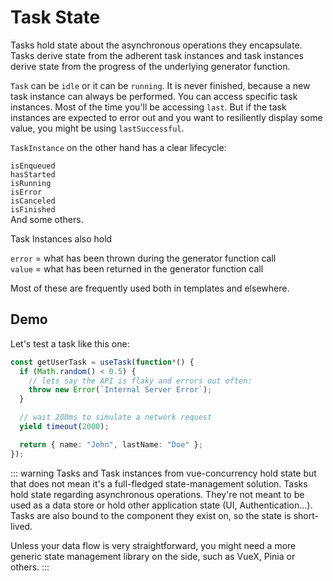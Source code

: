 # Task State

Tasks hold state about the asynchronous operations they encapsulate. Tasks derive state from the adherent task instances and task instances derive state from the progress of the underlying generator function.

`Task` can be `idle` or it can be `running`. It is never finished, because a new task instance can always be performed. You can access specific task instances. Most of the time you'll be accessing `last`. But if the task instances are expected to error out and you want to resiliently display some value, you might be using `lastSuccessful`.

`TaskInstance` on the other hand has a clear lifecycle:

`isEnqueued`  
`hasStarted`  
`isRunning`  
`isError`  
`isCanceled`  
`isFinished`  
And some others.

Task Instances also hold

`error` = what has been thrown during the generator function call  
`value` = what has been returned in the generator function call

Most of these are frequently used both in templates and elsewhere.

## Demo

Let's test a task like this one:

```ts
const getUserTask = useTask(function*() {
  if (Math.random() < 0.5) {
    // lets say the API is flaky and errors out often:
    throw new Error(`Internal Server Error`);
  }

  // wait 200ms to simulate a network request
  yield timeout(2000);

  return { name: "John", lastName: "Doe" };
});
```

<TaskExample />

::: warning
Tasks and Task instances from vue-concurrency hold state but that does not mean it's a full-fledged state-management solution. Tasks hold state regarding asynchronous operations. They're not meant to be used as a data store or hold other application state (UI, Authentication...). Tasks are also bound to the component they exist on, so the state is short-lived.

Unless your data flow is very straightforward, you might need a more generic state management library on the side, such as VueX, Pinia or others.
:::
